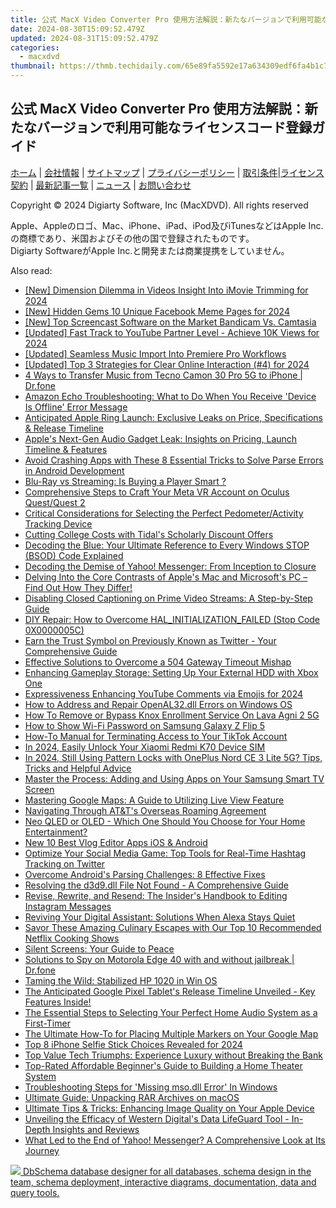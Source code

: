 ```yaml
---
title: 公式 MacX Video Converter Pro 使用方法解説：新たなバージョンで利用可能なライセンスコード登録ガイド
date: 2024-08-30T15:09:52.479Z
updated: 2024-08-31T15:09:52.479Z
categories:
  - macxdvd
thumbnail: https://thmb.techidaily.com/65e89fa5592e17a634309edf6fa4b1c7a4776f7c9bc581c108157d66f219235d.jpg
---
```


## 公式 MacX Video Converter Pro 使用方法解説：新たなバージョンで利用可能なライセンスコード登録ガイド

[ホーム](https://tools.techidaily.com/macxdvd/products/) | [会社情報](https://tools.techidaily.com/macxdvd/products/) | [サイトマップ](https://tools.techidaily.com/macxdvd/products/) | [プライバシーポリシー](https://tools.techidaily.com/macxdvd/products/) | [取引条件](https://tools.techidaily.com/macxdvd/products/)|[ライセンス契約](https://tools.techidaily.com/macxdvd/products/) | [最新記事一覧](https://tools.techidaily.com/macxdvd/products/) | [ニュース](https://tools.techidaily.com/macxdvd/products/) | [お問い合わせ](https://tools.techidaily.com/macxdvd/products/)

Copyright © 2024 Digiarty Software, Inc (MacXDVD). All rights reserved

Apple、Appleのロゴ、Mac、iPhone、iPad、iPod及びiTunesなどはApple Inc.の商標であり、米国およびその他の国で登録されたものです。  
Digiarty SoftwareがApple Inc.と開発または商業提携をしていません。

<ins class="adsbygoogle"
     style="display:block"
     data-ad-format="autorelaxed"
     data-ad-client="ca-pub-7571918770474297"
     data-ad-slot="1223367746"></ins>



<ins class="adsbygoogle"
     style="display:block"
     data-ad-client="ca-pub-7571918770474297"
     data-ad-slot="8358498916"
     data-ad-format="auto"
     data-full-width-responsive="true"></ins>

<span class="atpl-alsoreadstyle">Also read:</span>
<div><ul>
<li><a href="https://vp-tips.techidaily.com/new-dimension-dilemma-in-videos-insight-into-imovie-trimming-for-2024/"><u>[New] Dimension Dilemma in Videos  Insight Into iMovie Trimming for 2024</u></a></li>
<li><a href="https://facebook-videos.techidaily.com/new-hidden-gems-10-unique-facebook-meme-pages-for-2024/"><u>[New] Hidden Gems  10 Unique Facebook Meme Pages for 2024</u></a></li>
<li><a href="https://screen-sharing-recording.techidaily.com/new-top-screencast-software-on-the-market-bandicam-vs-camtasia/"><u>[New] Top Screencast Software on the Market  Bandicam Vs. Camtasia</u></a></li>
<li><a href="https://eaxpv-info.techidaily.com/updated-fast-track-to-youtube-partner-level-achieve-10k-views-for-2024/"><u>[Updated] Fast Track to YouTube Partner Level - Achieve 10K Views for 2024</u></a></li>
<li><a href="https://extra-skills.techidaily.com/updated-seamless-music-import-into-premiere-pro-workflows/"><u>[Updated] Seamless Music Import Into Premiere Pro Workflows</u></a></li>
<li><a href="https://desktop-recording.techidaily.com/updated-top-3-strategies-for-clear-online-interaction-4-for-2024/"><u>[Updated] Top 3 Strategies for Clear Online Interaction (#4) for 2024</u></a></li>
<li><a href="https://blog-min.techidaily.com/4-ways-to-transfer-music-from-tecno-camon-30-pro-5g-to-iphone-drfone-by-drfone-transfer-from-android-transfer-from-android/"><u>4 Ways to Transfer Music from Tecno Camon 30 Pro 5G to iPhone | Dr.fone</u></a></li>
<li><a href="https://techtrends.techidaily.com/amazon-echo-troubleshooting-what-to-do-when-you-receive-device-is-offline-error-message/"><u>Amazon Echo Troubleshooting: What to Do When You Receive 'Device Is Offline' Error Message</u></a></li>
<li><a href="https://techtrends.techidaily.com/anticipated-apple-ring-launch-exclusive-leaks-on-price-specifications-and-release-timeline/"><u>Anticipated Apple Ring Launch: Exclusive Leaks on Price, Specifications & Release Timeline</u></a></li>
<li><a href="https://techtrends.techidaily.com/1722855740922-apples-next-gen-audio-gadget-leak-insights-on-pricing-launch-timeline-and-features/"><u>Apple's Next-Gen Audio Gadget Leak: Insights on Pricing, Launch Timeline & Features</u></a></li>
<li><a href="https://techtrends.techidaily.com/avoid-crashing-apps-with-these-8-essential-tricks-to-solve-parse-errors-in-android-development/"><u>Avoid Crashing Apps with These 8 Essential Tricks to Solve Parse Errors in Android Development</u></a></li>
<li><a href="https://techtrends.techidaily.com/blu-ray-vs-streaming-is-buying-a-player-smart/"><u>Blu-Ray vs Streaming: Is Buying a Player Smart ?</u></a></li>
<li><a href="https://techtrends.techidaily.com/comprehensive-steps-to-craft-your-meta-vr-account-on-oculus-questquest-2/"><u>Comprehensive Steps to Craft Your Meta VR Account on Oculus Quest/Quest 2</u></a></li>
<li><a href="https://techtrends.techidaily.com/critical-considerations-for-selecting-the-perfect-pedometeractivity-tracking-device/"><u>Critical Considerations for Selecting the Perfect Pedometer/Activity Tracking Device</u></a></li>
<li><a href="https://techtrends.techidaily.com/cutting-college-costs-with-tidals-scholarly-discount-offers/"><u>Cutting College Costs with Tidal's Scholarly Discount Offers</u></a></li>
<li><a href="https://techtrends.techidaily.com/decoding-the-blue-your-ultimate-reference-to-every-windows-stop-bsod-code-explained/"><u>Decoding the Blue: Your Ultimate Reference to Every Windows STOP (BSOD) Code Explained</u></a></li>
<li><a href="https://techtrends.techidaily.com/decoding-the-demise-of-yahoo-messenger-from-inception-to-closure/"><u>Decoding the Demise of Yahoo! Messenger: From Inception to Closure</u></a></li>
<li><a href="https://techtrends.techidaily.com/delving-into-the-core-contrasts-of-apples-mac-and-microsofts-pc-find-out-how-they-differ/"><u>Delving Into the Core Contrasts of Apple's Mac and Microsoft's PC – Find Out How They Differ!</u></a></li>
<li><a href="https://techtrends.techidaily.com/disabling-closed-captioning-on-prime-video-streams-a-step-by-step-guide/"><u>Disabling Closed Captioning on Prime Video Streams: A Step-by-Step Guide</u></a></li>
<li><a href="https://techtrends.techidaily.com/diy-repair-how-to-overcome-halinitializationfailed-stop-code-0x0000005c/"><u>DIY Repair: How to Overcome HAL_INITIALIZATION_FAILED (Stop Code 0X0000005C)</u></a></li>
<li><a href="https://techtrends.techidaily.com/earn-the-trust-symbol-on-previously-known-as-twitter-your-comprehensive-guide/"><u>Earn the Trust Symbol on Previously Known as Twitter - Your Comprehensive Guide</u></a></li>
<li><a href="https://techtrends.techidaily.com/effective-solutions-to-overcome-a-504-gateway-timeout-mishap/"><u>Effective Solutions to Overcome a 504 Gateway Timeout Mishap</u></a></li>
<li><a href="https://techtrends.techidaily.com/enhancing-gameplay-storage-setting-up-your-external-hdd-with-xbox-one/"><u>Enhancing Gameplay Storage: Setting Up Your External HDD with Xbox One</u></a></li>
<li><a href="https://youtube-stream.techidaily.com/expressiveness-enhancing-youtube-comments-via-emojis-for-2024/"><u>Expressiveness  Enhancing YouTube Comments via Emojis for 2024</u></a></li>
<li><a href="https://techtrends.techidaily.com/how-to-address-and-repair-openal32dll-errors-on-windows-os/"><u>How to Address and Repair OpenAL32.dll Errors on Windows OS</u></a></li>
<li><a href="https://android-unlock.techidaily.com/how-to-remove-or-bypass-knox-enrollment-service-on-lava-agni-2-5g-by-drfone-android/"><u>How To Remove or Bypass Knox Enrollment Service On Lava Agni 2 5G</u></a></li>
<li><a href="https://android-unlock.techidaily.com/how-to-show-wi-fi-password-on-samsung-galaxy-z-flip-5-by-drfone-android/"><u>How to Show Wi-Fi Password on Samsung Galaxy Z Flip 5</u></a></li>
<li><a href="https://techtrends.techidaily.com/how-to-manual-for-terminating-access-to-your-tiktok-account/"><u>How-To Manual for Terminating Access to Your TikTok Account</u></a></li>
<li><a href="https://sim-unlock.techidaily.com/in-2024-easily-unlock-your-xiaomi-redmi-k70-device-sim-by-drfone-android/"><u>In 2024, Easily Unlock Your Xiaomi Redmi K70 Device SIM</u></a></li>
<li><a href="https://easy-unlock-android.techidaily.com/in-2024-still-using-pattern-locks-with-oneplus-nord-ce-3-lite-5g-tips-tricks-and-helpful-advice-by-drfone-android/"><u>In 2024, Still Using Pattern Locks with OnePlus Nord CE 3 Lite 5G? Tips, Tricks and Helpful Advice</u></a></li>
<li><a href="https://techtrends.techidaily.com/master-the-process-adding-and-using-apps-on-your-samsung-smart-tv-screen/"><u>Master the Process: Adding and Using Apps on Your Samsung Smart TV Screen</u></a></li>
<li><a href="https://techtrends.techidaily.com/mastering-google-maps-a-guide-to-utilizing-live-view-feature/"><u>Mastering Google Maps: A Guide to Utilizing Live View Feature</u></a></li>
<li><a href="https://techtrends.techidaily.com/navigating-through-atandts-overseas-roaming-agreement/"><u>Navigating Through AT&T's Overseas Roaming Agreement</u></a></li>
<li><a href="https://techtrends.techidaily.com/neo-qled-or-oled-which-one-should-you-choose-for-your-home-entertainment/"><u>Neo QLED or OLED - Which One Should You Choose for Your Home Entertainment?</u></a></li>
<li><a href="https://ai-driven-video-production.techidaily.com/new-10-best-vlog-editor-apps-ios-and-android/"><u>New 10 Best Vlog Editor Apps iOS & Android</u></a></li>
<li><a href="https://techtrends.techidaily.com/optimize-your-social-media-game-top-tools-for-real-time-hashtag-tracking-on-twitter/"><u>Optimize Your Social Media Game: Top Tools for Real-Time Hashtag Tracking on Twitter</u></a></li>
<li><a href="https://techtrends.techidaily.com/overcome-androids-parsing-challenges-8-effective-fixes/"><u>Overcome Android's Parsing Challenges: 8 Effective Fixes</u></a></li>
<li><a href="https://techtrends.techidaily.com/resolving-the-d3d9dll-file-not-found-a-comprehensive-guide/"><u>Resolving the d3d9.dll File Not Found - A Comprehensive Guide</u></a></li>
<li><a href="https://techtrends.techidaily.com/revise-rewrite-and-resend-the-insiders-handbook-to-editing-instagram-messages/"><u>Revise, Rewrite, and Resend: The Insider's Handbook to Editing Instagram Messages</u></a></li>
<li><a href="https://techtrends.techidaily.com/reviving-your-digital-assistant-solutions-when-alexa-stays-quiet/"><u>Reviving Your Digital Assistant: Solutions When Alexa Stays Quiet</u></a></li>
<li><a href="https://techtrends.techidaily.com/savor-these-amazing-culinary-escapes-with-our-top-10-recommended-netflix-cooking-shows/"><u>Savor These Amazing Culinary Escapes with Our Top 10 Recommended Netflix Cooking Shows</u></a></li>
<li><a href="https://graphic-issues.techidaily.com/silent-screens-your-guide-to-peace/"><u>Silent Screens: Your Guide to Peace</u></a></li>
<li><a href="https://android-location-track.techidaily.com/solutions-to-spy-on-motorola-edge-40-with-and-without-jailbreak-drfone-by-drfone-virtual-android/"><u>Solutions to Spy on Motorola Edge 40 with and without jailbreak | Dr.fone</u></a></li>
<li><a href="https://driver-install.techidaily.com/taming-the-wild-stabilized-hp-1020-in-win-os/"><u>Taming the Wild: Stabilized HP 1020 in Win OS</u></a></li>
<li><a href="https://techtrends.techidaily.com/1722883509064-the-anticipated-google-pixel-tablets-release-timeline-unveiled-key-features-inside/"><u>The Anticipated Google Pixel Tablet's Release Timeline Unveiled - Key Features Inside!</u></a></li>
<li><a href="https://techtrends.techidaily.com/the-essential-steps-to-selecting-your-perfect-home-audio-system-as-a-first-timer/"><u>The Essential Steps to Selecting Your Perfect Home Audio System as a First-Timer</u></a></li>
<li><a href="https://techtrends.techidaily.com/the-ultimate-how-to-for-placing-multiple-markers-on-your-google-map/"><u>The Ultimate How-To for Placing Multiple Markers on Your Google Map</u></a></li>
<li><a href="https://vp-tips.techidaily.com/top-8-iphone-selfie-stick-choices-revealed-for-2024/"><u>Top 8 iPhone Selfie Stick Choices Revealed for 2024</u></a></li>
<li><a href="https://techtrends.techidaily.com/top-value-tech-triumphs-experience-luxury-without-breaking-the-bank/"><u>Top Value Tech Triumphs: Experience Luxury without Breaking the Bank</u></a></li>
<li><a href="https://techtrends.techidaily.com/top-rated-affordable-beginners-guide-to-building-a-home-theater-system/"><u>Top-Rated Affordable Beginner's Guide to Building a Home Theater System</u></a></li>
<li><a href="https://techtrends.techidaily.com/troubleshooting-steps-for-missing-msodll-error-in-windows/"><u>Troubleshooting Steps for 'Missing mso.dll Error' In Windows</u></a></li>
<li><a href="https://techtrends.techidaily.com/ultimate-guide-unpacking-rar-archives-on-macos/"><u>Ultimate Guide: Unpacking RAR Archives on macOS</u></a></li>
<li><a href="https://techtrends.techidaily.com/ultimate-tips-and-tricks-enhancing-image-quality-on-your-apple-device/"><u>Ultimate Tips & Tricks: Enhancing Image Quality on Your Apple Device</u></a></li>
<li><a href="https://techtrends.techidaily.com/unveiling-the-efficacy-of-western-digitals-data-lifeguard-tool-in-depth-insights-and-reviews/"><u>Unveiling the Efficacy of Western Digital's Data LifeGuard Tool - In-Depth Insights and Reviews</u></a></li>
<li><a href="https://techtrends.techidaily.com/what-led-to-the-end-of-yahoo-messenger-a-comprehensive-look-at-its-journey/"><u>What Led to the End of Yahoo! Messenger? A Comprehensive Look at Its Journey</u></a></li>
</ul></div>

<!-- affiliate ads begin -->
<a href="https://shop.dbschema.com/order/checkout.php?PRODS=19867419&QTY=1&AFFILIATE=108875&CART=1"> <img src="https://secure.avangate.com/images/merchant/176b22bab4e94a28619ca2433b2ef241/products/1_icon256.png" border="0">
DbSchema database designer for all databases, schema design in the team, schema deployment, interactive diagrams, documentation, data and query tools. </a>
<!-- affiliate ads end -->